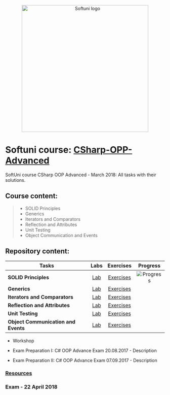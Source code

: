 <p align="center"><a href="https://softuni.bg/"><img src="https://www.jobs.bg/assets/logo/2017-09-01/b_6e048c01c340d967f2a6e540e9825d46.png" alt="Softuni logo" width="400" align="center"></a><p>

# Softuni course: [CSharp-OPP-Advanced](https://softuni.bg/trainings/1843/csharp-oop-advanced-march-2018#lesson-7720)
SoftUni course CSharp OOP Advanced - March 2018: All tasks with their solutions.

## Course content:
> - SOLID Principles
> - Generics
> - Iterators and Comparators
> - Reflection and Attributes
> - Unit Testing
> - Object Communication and Events

## Repository content:
Tasks								| Labs																														| Exercises																										|Progress																														
------------------------------------|:-------------------------------------------------------------------------------------------------------------------------:|:----------------:																								|:-------------:
**SOLID Principles**                |[Lab](https://github.com/dobroslav-atanasov/CSharp-OOP-Advanced/tree/master/01.SOLID-Lab)									|[Exercises](https://github.com/dobroslav-atanasov/CSharp-OOP-Advanced/tree/master/02.SOLID-Exercises)			|![Progress](http://progressed.io/bar/91?title=done)
**Generics**                        |[Lab](https://github.com/dobroslav-atanasov/CSharp-OOP-Advanced/tree/master/03.Generics-Lab)								|[Exercises](https://github.com/dobroslav-atanasov/CSharp-OOP-Advanced/tree/master/04.Generics-Exercises)		|
**Iterators and Comparators**       |[Lab](https://github.com/dobroslav-atanasov/CSharp-OOP-Advanced/tree/master/05.IteratorsAndComparators-Lab)				|[Exercises]()																									|
**Reflection and Attributes**       |[Lab]()									|[Exercises]()
**Unit Testing**                    |[Lab]()									|[Exercises]()
**Object Communication and Events**	|[Lab]()									|[Exercises]()

- Workshop

- Exam Preparation I: C# OOP Advance Exam 20.08.2017 - Description
- Exam Preparation II: C# OOP Advance Exam 07.09.2017 - Description

### [Resources](https://github.com/dobroslav-atanasov/CSharp-OOP-Advanced/tree/master/Resources)

### Exam - 22 April 2018